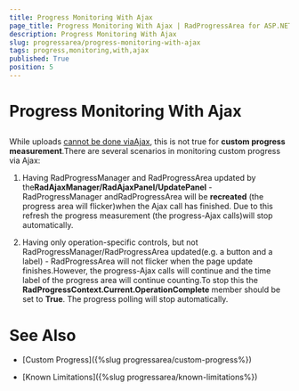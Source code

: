```yaml
---
title: Progress Monitoring With Ajax
page_title: Progress Monitoring With Ajax | RadProgressArea for ASP.NET AJAX Documentation
description: Progress Monitoring With Ajax
slug: progressarea/progress-monitoring-with-ajax
tags: progress,monitoring,with,ajax
published: True
position: 5
---
```


# Progress Monitoring With Ajax



## 

While uploads [cannot be done viaAjax](FAD82F72-C811-423F-9588-5F4D380E61AA), this is not true for **custom progress measurement**.There are several scenarios in monitoring custom progress via Ajax:

1) Having RadProgressManager and RadProgressArea updated by the**RadAjaxManager/RadAjaxPanel/UpdatePanel** - RadProgressManager andRadProgressArea will be **recreated** (the progress area will flicker)when the Ajax call has finished. Due to this refresh the progress measurement (the progress-Ajax calls)will stop automatically.

2) Having only operation-specific controls, but not RadProgressManager/RadProgressArea updated(e.g. a button and a label) - RadProgressArea will not flicker when the page update finishes.However, the progress-Ajax calls will continue and the time label of the progress area will continue counting.To stop this the **RadProgressContext.Current.OperationComplete** member should be set to **True**. The progress polling will stop automatically.



# See Also

 * [Custom Progress]({%slug progressarea/custom-progress%})

 * [Known Limitations]({%slug progressarea/known-limitations%})
